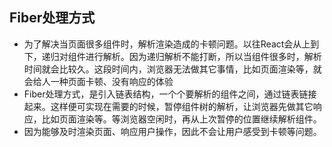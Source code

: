 ## Fiber处理方式
- 为了解决当页面很多组件时，解析渲染造成的卡顿问题。以往React会从上到下，递归对组件进行解析。因为递归解析不能打断，所以当组件很多时，解析时间就会比较久。这段时间内，浏览器无法做其它事情，比如页面渲染等，就会给人一种页面卡顿、没有响应的体验
- Fiber处理方式，是引入链表结构，一个个要解析的组件之间，通过链表链接起来。这样便可实现在需要的时候，暂停组件树的解析，让浏览器先做其它响应，比如页面渲染等。等浏览器空闲时，再从上次暂停的位置继续解析组件。
- 因为能够及时渲染页面、响应用户操作，因此不会让用户感受到卡顿等问题。